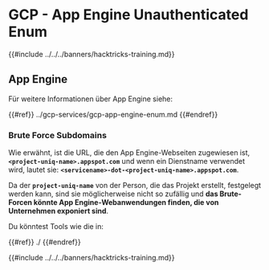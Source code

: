 # GCP - App Engine Unauthenticated Enum

{{#include ../../../banners/hacktricks-training.md}}

## App Engine

Für weitere Informationen über App Engine siehe:

{{#ref}}
../gcp-services/gcp-app-engine-enum.md
{{#endref}}

### Brute Force Subdomains

Wie erwähnt, ist die URL, die den App Engine-Webseiten zugewiesen ist, **`<project-uniq-name>.appspot.com`** und wenn ein Dienstname verwendet wird, lautet sie: **`<servicename>-dot-<project-uniq-name>.appspot.com`**.

Da der **`project-uniq-name`** von der Person, die das Projekt erstellt, festgelegt werden kann, sind sie möglicherweise nicht so zufällig und **das Brute-Forcen könnte App Engine-Webanwendungen finden, die von Unternehmen exponiert sind**.

Du könntest Tools wie die in:

{{#ref}}
./
{{#endref}}

{{#include ../../../banners/hacktricks-training.md}}
